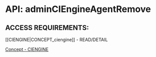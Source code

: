 # API: adminCIEngineAgentRemove


## ACCESS REQUIREMENTS: ##
[[CIENGINE|CONCEPT_ciengine]] - READ/DETAIL


[Concept - CIENGINE](concept_CIENGINE)
